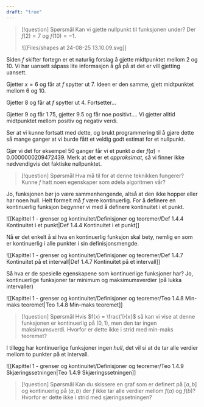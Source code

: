 ```yaml
---
draft: "true"
---
```


> [!question] Spørsmål 
> Kan vi gjette nullpunkt til funksjonen under? Der $f(2)=7$ og $f(10)=-1$.
> 
> ![[Files/shapes at 24-08-25 13.10.09.svg]]

Siden $f$ skifter fortegn er et naturlig forslag å gjette midtpunktet mellom 2 og 10. Vi har uansett såpass lite informasjon å gå på at det er vill gjetting uansett.

Gjetter $x=6$ og får at $f$ spytter ut $7$. Ideen er den samme, gjett midtpunktet mellom 6 og 10.

Gjetter $8$ og får at $f$ spytter ut $4$. Fortsetter...

Gjetter $9$ og får $1.75$, gjetter 9.5 og får noe positivt....
Vi gjetter alltid midtpunktet mellom positiv og negativ verdi.

Ser at vi kunne fortsatt med dette, og brukt programmering til å gjøre dette så mange ganger at vi burde fått et veldig godt estimat for et nullpunkt.

Gjør vi det for eksempel $50$ ganger får vi et punkt $a$ der $f(a) = 0.0000000209472439$. Merk at det er et *approksimat*, så vi finner ikke nødvendigvis det faktiske nullpunktet.

> [!question] Spørsmål 
> Hva må til for at denne teknikken fungerer? Kunne $f$ hatt noen egenskaper som ødela algoritmen vår?

Jo, funksjonen bør jo være sammenhengende, altså at den ikke hopper eller har noen hull. Helt formelt må $f$ være kontinuerlig. For å definere en kontinuerlig funksjon begynner vi med å definere kontinuitet i et punkt.

![[Kapittel 1 - grenser og kontinuitet/Definisjoner og teoremer/Def 1.4.4 Kontinuitet i et punkt|Def 1.4.4 Kontinuitet i et punkt]]

Nå er det enkelt å si hva en kontinuerlig funksjon skal bety, nemlig en som er kontinuerlig i alle punkter i sin definisjonsmengde.

![[Kapittel 1 - grenser og kontinuitet/Definisjoner og teoremer/Def 1.4.7 Kontinuitet på et intervall|Def 1.4.7 Kontinuitet på et intervall]]

Så hva er de spesielle egenskapene som kontinuerlige funksjoner har? Jo, kontinuerlige funksjoner tar minimum og maksimumsverdier (på lukka intervaller)

![[Kapittel 1 - grenser og kontinuitet/Definisjoner og teoremer/Teo 1.4.8 Min-maks teoremet|Teo 1.4.8 Min-maks teoremet]]


> [!question] Spørsmål 
> Hvis $f(x) = \frac{1}{x}$ så kan vi vise at denne funksjonen er kontinuerlig på $(0,1)$, men den tar ingen maksimumsverdi. Hvorfor er dette ikke i strid med min-maks teoremet?



I tillegg har kontinuerlige funksjoner ingen *hull*, det vil si at de tar alle verdier mellom to punkter på et intervall.

![[Kapittel 1 - grenser og kontinuitet/Definisjoner og teoremer/Teo 1.4.9 Skjæringssetningen|Teo 1.4.9 Skjæringssetningen]]

> [!question] Spørsmål 
> Kan du skissere en graf som er definert på $[a,b]$ og kontinuerlig på $(a,b)$ der $f$ ikke tar alle verdier mellom $f(a)$ og $f(b)$? Hvorfor er dette ikke i strid med sjæringssetningen?
> 

